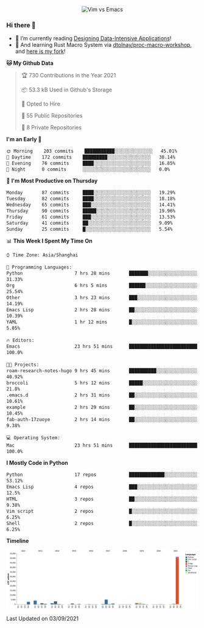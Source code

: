 <p align="center">
    <img src="https://gist.githubusercontent.com/coldnight/e696baffb094e71c96cb302118878eae/raw/40ea5053a6f66cc65f90f437e4173497da225958/banner.gif" alt="Vim vs Emacs" />
</p>

### Hi there 👋

- 📖 I’m currently reading [Designing Data-Intensive Applications](https://www.oreilly.com/library/view/designing-data-intensive-applications/9781491903063/)!
- 🌱 And learning Rust Macro System via [dtolnay/proc-macro-workshop](https://github.com/dtolnay/proc-macro-workshop), and [here is my fork](https://github.com/coldnight/proc-macro-workshop)!

<!--START_SECTION:waka-->
**🐱 My Github Data** 

> 🏆 730 Contributions in the Year 2021
 > 
> 📦 53.3 kB Used in Github's Storage 
 > 
> 💼 Opted to Hire
 > 
> 📜 55 Public Repositories 
 > 
> 🔑 8 Private Repositories  
 > 
**I'm an Early 🐤** 

```text
🌞 Morning    203 commits    ███████████░░░░░░░░░░░░░░   45.01% 
🌆 Daytime    172 commits    █████████░░░░░░░░░░░░░░░░   38.14% 
🌃 Evening    76 commits     ████░░░░░░░░░░░░░░░░░░░░░   16.85% 
🌙 Night      0 commits      ░░░░░░░░░░░░░░░░░░░░░░░░░   0.0%

```
📅 **I'm Most Productive on Thursday** 

```text
Monday       87 commits     ████░░░░░░░░░░░░░░░░░░░░░   19.29% 
Tuesday      82 commits     ████░░░░░░░░░░░░░░░░░░░░░   18.18% 
Wednesday    65 commits     ███░░░░░░░░░░░░░░░░░░░░░░   14.41% 
Thursday     90 commits     █████░░░░░░░░░░░░░░░░░░░░   19.96% 
Friday       61 commits     ███░░░░░░░░░░░░░░░░░░░░░░   13.53% 
Saturday     41 commits     ██░░░░░░░░░░░░░░░░░░░░░░░   9.09% 
Sunday       25 commits     █░░░░░░░░░░░░░░░░░░░░░░░░   5.54%

```


📊 **This Week I Spent My Time On** 

```text
⌚︎ Time Zone: Asia/Shanghai

💬 Programming Languages: 
Python                   7 hrs 28 mins       ███████░░░░░░░░░░░░░░░░░░   31.33% 
Org                      6 hrs 5 mins        ██████░░░░░░░░░░░░░░░░░░░   25.54% 
Other                    3 hrs 23 mins       ███░░░░░░░░░░░░░░░░░░░░░░   14.19% 
Emacs Lisp               2 hrs 28 mins       ██░░░░░░░░░░░░░░░░░░░░░░░   10.39% 
YAML                     1 hr 12 mins        █░░░░░░░░░░░░░░░░░░░░░░░░   5.05%

🔥 Editors: 
Emacs                    23 hrs 51 mins      █████████████████████████   100.0%

🐱‍💻 Projects: 
roam-research-notes-hugo 9 hrs 45 mins       ██████████░░░░░░░░░░░░░░░   40.92% 
broccoli                 5 hrs 12 mins       █████░░░░░░░░░░░░░░░░░░░░   21.8% 
.emacs.d                 2 hrs 31 mins       ██░░░░░░░░░░░░░░░░░░░░░░░   10.61% 
example                  2 hrs 29 mins       ██░░░░░░░░░░░░░░░░░░░░░░░   10.45% 
fab-auth-17zuoye         2 hrs 14 mins       ██░░░░░░░░░░░░░░░░░░░░░░░   9.38%

💻 Operating System: 
Mac                      23 hrs 51 mins      █████████████████████████   100.0%

```

**I Mostly Code in Python** 

```text
Python                   17 repos            █████████████░░░░░░░░░░░░   53.12% 
Emacs Lisp               4 repos             ███░░░░░░░░░░░░░░░░░░░░░░   12.5% 
HTML                     3 repos             ██░░░░░░░░░░░░░░░░░░░░░░░   9.38% 
Vim script               2 repos             █░░░░░░░░░░░░░░░░░░░░░░░░   6.25% 
Shell                    2 repos             █░░░░░░░░░░░░░░░░░░░░░░░░   6.25%

```


**Timeline**

![Chart not found](https://raw.githubusercontent.com/coldnight/coldnight/master/charts/bar_graph.png) 


 Last Updated on 03/09/2021
<!--END_SECTION:waka-->
